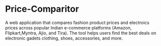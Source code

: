 # Price-Comparitor
A web application that compares fashion product prices and electroics prices across popular Indian e-commerce platforms (Amazon, Flipkart,Myntra, Ajio, and Tira). The tool helps users find the best deals on electronic gadets clothing, shoes, accessories, and more.
